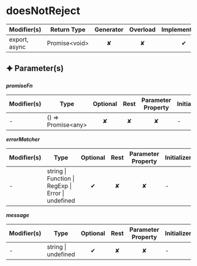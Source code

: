 # doesNotReject

| Modifier(s)                            | Return Type                    | Generator                        | Overload                         | Implementation                        |
|----------------------------------------|--------------------------------|:--------------------------------:|:--------------------------------:|:-------------------------------------:|
| export, async | Promise&lt;void&gt; | ✘ | ✘  | ✔ |

## &#128966; Parameter(s)

_**promiseFn**_

| Modifier(s)                              | Type                        | Optional                           | Rest                          | Parameter Property                          | Initializer                       |
|------------------------------------------|-----------------------------|:----------------------------------:|:-----------------------------:|:-------------------------------------------:|-----------------------------------|
| - | () =&gt; Promise&lt;any&gt; | ✘  | ✘ | ✘ | - |

_**errorMatcher**_

| Modifier(s)                              | Type                        | Optional                           | Rest                          | Parameter Property                          | Initializer                       |
|------------------------------------------|-----------------------------|:----------------------------------:|:-----------------------------:|:-------------------------------------------:|-----------------------------------|
| - | string &#124; Function &#124; RegExp &#124; Error &#124; undefined | ✔  | ✘ | ✘ | - |

_**message**_

| Modifier(s)                              | Type                        | Optional                           | Rest                          | Parameter Property                          | Initializer                       |
|------------------------------------------|-----------------------------|:----------------------------------:|:-----------------------------:|:-------------------------------------------:|-----------------------------------|
| - | string &#124; undefined | ✔  | ✘ | ✘ | - |